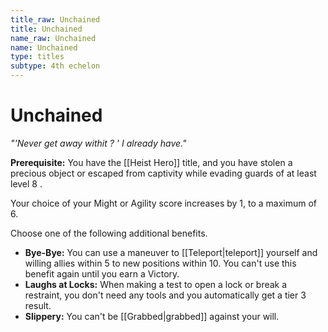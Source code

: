 ```yaml
---
title_raw: Unchained
title: Unchained
name_raw: Unchained
name: Unchained
type: titles
subtype: 4th echelon
---
```


# Unchained

*"'Never get away withit ? ' I already have."*

**Prerequisite:** You have the [[Heist Hero]] title, and you have stolen a precious object or escaped from captivity while evading guards of at least level 8 .

Your choice of your Might or Agility score increases by 1, to a maximum of 6.

Choose one of the following additional benefits.

- **Bye-Bye:** You can use a maneuver to [[Teleport|teleport]] yourself and willing allies within 5 to new positions within 10. You can't use this benefit again until you earn a Victory.
- **Laughs at Locks:** When making a test to open a lock or break a restraint, you don't need any tools and you automatically get a tier 3 result.
- **Slippery:** You can't be [[Grabbed|grabbed]] against your will.
